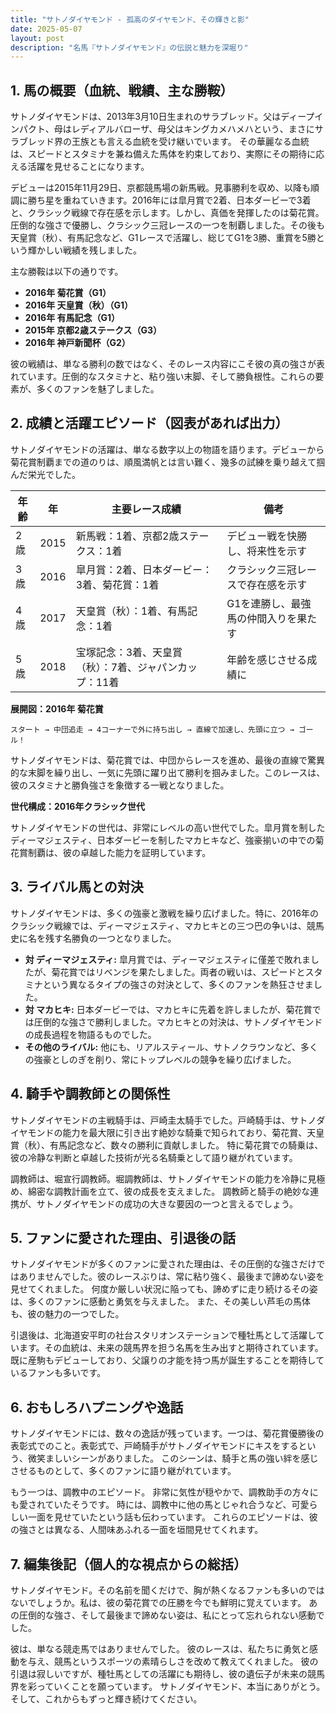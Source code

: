 ```yaml
---
title: "サトノダイヤモンド - 孤高のダイヤモンド、その輝きと影"
date: 2025-05-07
layout: post
description: "名馬『サトノダイヤモンド』の伝説と魅力を深堀り"
---
```


## 1. 馬の概要（血統、戦績、主な勝鞍）

サトノダイヤモンドは、2013年3月10日生まれのサラブレッド。父はディープインパクト、母はレディアルバローザ、母父はキングカメハメハという、まさにサラブレッド界の王族とも言える血統を受け継いでいます。  その華麗なる血統は、スピードとスタミナを兼ね備えた馬体を約束しており、実際にその期待に応える活躍を見せることになります。

デビューは2015年11月29日、京都競馬場の新馬戦。見事勝利を収め、以降も順調に勝ち星を重ねていきます。2016年には皐月賞で2着、日本ダービーで3着と、クラシック戦線で存在感を示します。しかし、真価を発揮したのは菊花賞。圧倒的な強さで優勝し、クラシック三冠レースの一つを制覇しました。その後も天皇賞（秋）、有馬記念など、G1レースで活躍し、総じてG1を3勝、重賞を5勝という輝かしい戦績を残しました。

主な勝鞍は以下の通りです。

* **2016年 菊花賞（G1）**
* **2016年 天皇賞（秋）（G1）**
* **2016年 有馬記念（G1）**
* **2015年 京都2歳ステークス（G3）**
* **2016年 神戸新聞杯（G2）**

彼の戦績は、単なる勝利の数ではなく、そのレース内容にこそ彼の真の強さが表れています。圧倒的なスタミナと、粘り強い末脚、そして勝負根性。これらの要素が、多くのファンを魅了しました。


## 2. 成績と活躍エピソード（図表があれば出力）

サトノダイヤモンドの活躍は、単なる数字以上の物語を語ります。デビューから菊花賞制覇までの道のりは、順風満帆とは言い難く、幾多の試練を乗り越えて掴んだ栄光でした。

| 年齢 | 年 | 主要レース成績 | 備考 |
|---|---|---|---|
| 2歳 | 2015 | 新馬戦：1着、京都2歳ステークス：1着 | デビュー戦を快勝し、将来性を示す |
| 3歳 | 2016 | 皐月賞：2着、日本ダービー：3着、菊花賞：1着 | クラシック三冠レースで存在感を示す |
| 4歳 | 2017 | 天皇賞（秋）：1着、有馬記念：1着 | G1を連勝し、最強馬の仲間入りを果たす |
| 5歳 | 2018 | 宝塚記念：3着、天皇賞（秋）：7着、ジャパンカップ：11着 |  年齢を感じさせる成績に |


**展開図：2016年 菊花賞**

```
スタート → 中団追走 → 4コーナーで外に持ち出し → 直線で加速し、先頭に立つ → ゴール！
```

サトノダイヤモンドは、菊花賞では、中団からレースを進め、最後の直線で驚異的な末脚を繰り出し、一気に先頭に躍り出て勝利を掴みました。このレースは、彼のスタミナと勝負強さを象徴する一戦となりました。

**世代構成：2016年クラシック世代**

サトノダイヤモンドの世代は、非常にレベルの高い世代でした。皐月賞を制したディーマジェスティ、日本ダービーを制したマカヒキなど、強豪揃いの中での菊花賞制覇は、彼の卓越した能力を証明しています。


## 3. ライバル馬との対決

サトノダイヤモンドは、多くの強豪と激戦を繰り広げました。特に、2016年のクラシック戦線では、ディーマジェスティ、マカヒキとの三つ巴の争いは、競馬史に名を残す名勝負の一つとなりました。

* **対 ディーマジェスティ:** 皐月賞では、ディーマジェスティに僅差で敗れましたが、菊花賞ではリベンジを果たしました。両者の戦いは、スピードとスタミナという異なるタイプの強さの対決として、多くのファンを熱狂させました。
* **対 マカヒキ:** 日本ダービーでは、マカヒキに先着を許しましたが、菊花賞では圧倒的な強さで勝利しました。マカヒキとの対決は、サトノダイヤモンドの成長過程を物語るものでした。
* **その他のライバル:**  他にも、リアルスティール、サトノクラウンなど、多くの強豪としのぎを削り、常にトップレベルの競争を繰り広げました。


## 4. 騎手や調教師との関係性

サトノダイヤモンドの主戦騎手は、戸崎圭太騎手でした。戸崎騎手は、サトノダイヤモンドの能力を最大限に引き出す絶妙な騎乗で知られており、菊花賞、天皇賞（秋）、有馬記念など、数々の勝利に貢献しました。  特に菊花賞での騎乗は、彼の冷静な判断と卓越した技術が光る名騎乗として語り継がれています。

調教師は、堀宣行調教師。堀調教師は、サトノダイヤモンドの能力を冷静に見極め、綿密な調教計画を立て、彼の成長を支えました。  調教師と騎手の絶妙な連携が、サトノダイヤモンドの成功の大きな要因の一つと言えるでしょう。


## 5. ファンに愛された理由、引退後の話

サトノダイヤモンドが多くのファンに愛された理由は、その圧倒的な強さだけではありませんでした。彼のレースぶりは、常に粘り強く、最後まで諦めない姿を見せてくれました。  何度か厳しい状況に陥っても、諦めずに走り続けるその姿は、多くのファンに感動と勇気を与えました。  また、その美しい芦毛の馬体も、彼の魅力の一つでした。

引退後は、北海道安平町の社台スタリオンステーションで種牡馬として活躍しています。その血統は、未来の競馬界を担う名馬を生み出すと期待されています。  既に産駒もデビューしており、父譲りの才能を持つ馬が誕生することを期待しているファンも多いです。


## 6. おもしろハプニングや逸話

サトノダイヤモンドには、数々の逸話が残っています。一つは、菊花賞優勝後の表彰式でのこと。表彰式で、戸崎騎手がサトノダイヤモンドにキスをするという、微笑ましいシーンがありました。  このシーンは、騎手と馬の強い絆を感じさせるものとして、多くのファンに語り継がれています。

もう一つは、調教中のエピソード。  非常に気性が穏やかで、調教助手の方々にも愛されていたそうです。  時には、調教中に他の馬とじゃれ合うなど、可愛らしい一面を見せていたという話も伝わっています。  これらのエピソードは、彼の強さとは異なる、人間味あふれる一面を垣間見せてくれます。


## 7. 編集後記（個人的な視点からの総括）

サトノダイヤモンド。その名前を聞くだけで、胸が熱くなるファンも多いのではないでしょうか。私は、彼の菊花賞での圧勝を今でも鮮明に覚えています。  あの圧倒的な強さ、そして最後まで諦めない姿は、私にとって忘れられない感動でした。

彼は、単なる競走馬ではありませんでした。  彼のレースは、私たちに勇気と感動を与え、競馬というスポーツの素晴らしさを改めて教えてくれました。  彼の引退は寂しいですが、種牡馬としての活躍にも期待し、彼の遺伝子が未来の競馬界を彩っていくことを願っています。  サトノダイヤモンド、本当にありがとう。そして、これからもずっと輝き続けてください。
